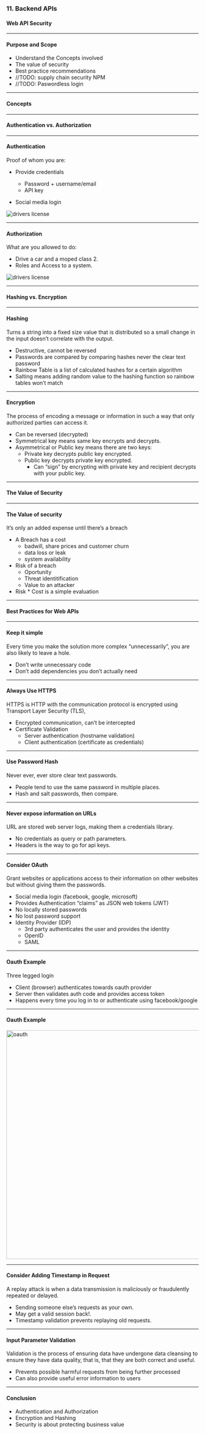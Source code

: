 ### 11. Backend APIs
#### Web API Security


---

#### Purpose and Scope
	
* Understand the Concepts involved
* The value of security
* Best practice recommendations
* //TODO: supply chain security NPM
* //TODO: Paswordless login


---

#### Concepts


---

#### Authentication vs. Authorization


---

#### Authentication
Proof of whom you are:

* Provide credentials
  * Password + username/email
  * API key
	
* Social media login

<img src="/media/backend-api-images/backend-api-11/front.png" alt="drivers license">

---

#### Authorization
What are you allowed to do:

* Drive a car and a moped class 2.
* Roles and Access to a system.


<img src="/media/backend-api-images/backend-api-11/back.png" alt="drivers license">

---

#### Hashing vs. Encryption

---

#### Hashing
	
Turns a string into a fixed size value that is distributed so a small change in the input doesn’t correlate with the output.
* Destructive, cannot be reversed
* Passwords are compared by comparing hashes never the clear text password
* Rainbow Table is a list of calculated hashes for a certain algorithm
* Salting means adding random value to the hashing function so rainbow tables won’t match



---

#### Encryption
	
The process of encoding a message or information in such a way that only authorized parties can access it.

* Can be reversed (decrypted)
* Symmetrical key means same key encrypts and decrypts.
* Asymmetrical or Public key means there are two keys:
  * Private key decrypts public key encrypted.
  * Public key decrypts private key encrypted.
    * Can “sign” by encrypting with private key and recipient decrypts with your public key.


---

#### The Value of Security

---

#### The Value of security
	
It’s only an added expense until there’s a breach
	
* A Breach has a cost
  * badwill, share prices and customer churn
  * data loss or leak
  * system availability
* Risk of a breach
  * Oportunity
  * Threat identitification
  * Value to an attacker
* Risk * Cost is a simple evaluation
	

---

#### Best Practices for Web APIs

---


#### Keep it simple
	
Every time you make the solution more complex “unnecessarily”, you are also likely to leave a hole.
* Don’t write unnecessary code
* Don’t add dependencies you don’t actually need
			


---

#### Always Use HTTPS
	
HTTPS is HTTP with the communication protocol is encrypted using Transport Layer Security (TLS),
* Encrypted communication, can’t be intercepted
* Certificate Validation
  * Server authentication (hostname validation)
  * Client authentication (certificate as credentials)
		


---

#### Use Password Hash

Never ever, ever store clear text passwords.
* People tend to use the same password in multiple places.
* Hash and salt passwords, then compare.


---

#### Never expose information on URLs

URL are stored web server logs, making them a credentials library.
* No credentials as query or path parameters.
* Headers is the way to go for api keys.
	


---

#### Consider OAuth

Grant websites or applications access to their information on other websites but without giving them the passwords.

* Social media login (facebook, google, microsoft)
* Provides Authentication “claims” as JSON web tokens (JWT)
* No locally stored passwords
* No lost password support
* Identity Provider (IDP)
  * 3rd party authenticates the user and provides the identity
  * OpenID
  * SAML


---

#### Oauth Example

Three legged login

* Client (browser) authenticates towards oauth provider
* Server then validates auth code and provides access token
* Happens every time you log in to or authenticate using facebook/google
	

---

#### Oauth Example

<img width="600" src="/media/backend-api-images/backend-api-11/oauth.png" alt="oauth">

---

#### Consider Adding Timestamp in Request

A replay attack is when a data transmission is maliciously or fraudulently repeated or delayed.

* Sending someone else’s requests as your own.
* May get a valid session back!.
* Timestamp validation prevents replaying old requests.


---

#### Input Parameter Validation

Validation is the process of ensuring data have undergone data cleansing to ensure they have data quality, that is, that they are both correct and useful.
* Prevents possible harmful requests from being further processed
* Can also provide useful error information to users



---

#### Conclusion

* Authentication and Authorization
* Encryption and Hashing
* Security is about protecting business value